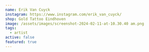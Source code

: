 ```yaml
---
name: Erik Van Cuyck
instagram: https://www.instagram.com/erik_van_cuyck/
shop: Gold Tattoo Eindhoven
image: /assets/images/screenshot-2024-02-11-at-10.30.40 am.png
tags:
  - artist
active: false
featured: true
---
```

